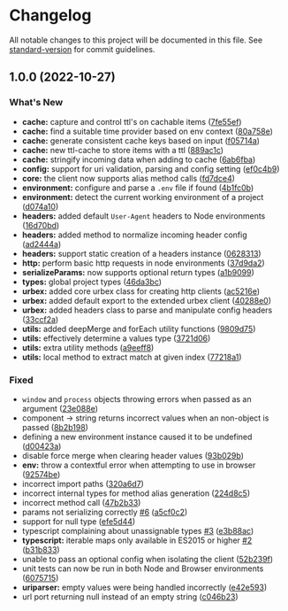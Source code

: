 # Changelog

All notable changes to this project will be documented in this file. See [standard-version](https://github.com/conventional-changelog/standard-version) for commit guidelines.

## 1.0.0 (2022-10-27)


### What's New

* **cache:** capture and control ttl's on cachable items ([7fe55ef](https://github.com/orison-networks/urbex/commit/7fe55ef7cebeab1c6ec8922df006ff50c73bb047))
* **cache:** find a suitable time provider based on env context ([80a758e](https://github.com/orison-networks/urbex/commit/80a758efc12667aef7271a53bd9ddc3342dcdab8))
* **cache:** generate consistent cache keys based on input ([f05714a](https://github.com/orison-networks/urbex/commit/f05714ac12160925506ff52f42d70923482a63d2))
* **cache:** new ttl-cache to store items with a ttl ([889ac1c](https://github.com/orison-networks/urbex/commit/889ac1c2c4c9f1de3007bfefa6997956b0c0e0ce))
* **cache:** stringify incoming data when adding to cache ([6ab6fba](https://github.com/orison-networks/urbex/commit/6ab6fbad59e4c94db1b3d1e3064bb13eceb13914))
* **config:** support for uri validation, parsing and config setting ([ef0c4b9](https://github.com/orison-networks/urbex/commit/ef0c4b9eff101abc4c24d030f7bcee46610944c5))
* **core:** the client now supports alias method calls ([fd7dce4](https://github.com/orison-networks/urbex/commit/fd7dce42dd0717a4d802dbd14aff2ace5b8b3258))
* **environment:** configure and parse a `.env` file if found ([4b1fc0b](https://github.com/orison-networks/urbex/commit/4b1fc0bada19f6d8afffe3dba31edfa4c009d854))
* **environment:** detect the current working environment of a project ([d074a10](https://github.com/orison-networks/urbex/commit/d074a109ba7a3b910b93e637168b446ecebe6985))
* **headers:** added default `User-Agent` headers to Node environments ([16d70bd](https://github.com/orison-networks/urbex/commit/16d70bd94fe7475754594d96345aa766f2f05c5a))
* **headers:** added method to normalize incoming header config ([ad2444a](https://github.com/orison-networks/urbex/commit/ad2444aeb6bbbd43910b1e9c8c5d9e5a2e8e3f46))
* **headers:** support static creation of a headers instance ([0628313](https://github.com/orison-networks/urbex/commit/0628313a85f6d7c016812d8c4c7ed8bc4c40f68e))
* **http:** perform basic http requests in node environments ([37d9da2](https://github.com/orison-networks/urbex/commit/37d9da2c593ffc874659f2b6b3ee742c2ef1840b))
* **serializeParams:** now supports optional return types ([a1b9099](https://github.com/orison-networks/urbex/commit/a1b909996a378c2318af1bf77d8abf110f08f75c))
* **types:** global project types ([46da3bc](https://github.com/orison-networks/urbex/commit/46da3bca2cfb3b1c820b59aab28ea9b03918c60f))
* **urbex:** added core urbex class for creating http clients ([ac5216e](https://github.com/orison-networks/urbex/commit/ac5216e8affe99e2f5ab3d999d33ad0ff084d557))
* **urbex:** added default export to the extended urbex client ([40288e0](https://github.com/orison-networks/urbex/commit/40288e0adb62963871f3ca04855c3136b286b2f7))
* **urbex:** added headers class to parse and manipulate config headers ([33ccf2a](https://github.com/orison-networks/urbex/commit/33ccf2a27ce129054a58dacaf69abd9e8b5e8d1a))
* **utils:** added deepMerge and forEach utility functions ([9809d75](https://github.com/orison-networks/urbex/commit/9809d7544b4ffb54addca794ecbaaae572d9c1f7))
* **utils:** effectively determine a values type ([3721d06](https://github.com/orison-networks/urbex/commit/3721d06d24d3beeaab6b801e99cd596401283142))
* **utils:** extra utility methods ([a9eeff8](https://github.com/orison-networks/urbex/commit/a9eeff8d26fb38fe664a7d2866fb9444e249baaf))
* **utils:** local method to extract match at given index ([77218a1](https://github.com/orison-networks/urbex/commit/77218a127e6d650341ace0531cd36fccda95a97b))


### Fixed

* `window` and `process` objects throwing errors when passed as an argument ([23e088e](https://github.com/orison-networks/urbex/commit/23e088eecbb32473f7d86e1c4becee9483ce9bba))
* component -> string returns incorrect values when an non-object is passed ([8b2b198](https://github.com/orison-networks/urbex/commit/8b2b198a67034331741194c1ace6dbef0fc8f61a))
* defining a new environment instance caused it to be undefined ([d00423a](https://github.com/orison-networks/urbex/commit/d00423ad5fc75f22b664e4baa3436abeeef8ad49))
* disable force merge when clearing header values ([93b029b](https://github.com/orison-networks/urbex/commit/93b029b86f2b9541a3a63c3dc3edc420cb2afeb5))
* **env:** throw a contextful error when attempting to use in browser ([92574be](https://github.com/orison-networks/urbex/commit/92574becaefc123ac1b579e03229b525d8e6f86d))
* incorrect import paths ([320a6d7](https://github.com/orison-networks/urbex/commit/320a6d7bed9e0449f2e142e64ad25eff4723ea2c))
* incorrect internal types for method alias generation ([224d8c5](https://github.com/orison-networks/urbex/commit/224d8c5cf03c0684536ce356880b1f5e00cc9403))
* incorrect method call ([47b2b33](https://github.com/orison-networks/urbex/commit/47b2b339b35e2a8ea2a76b0733a1768ad1c4ad8c))
* params not serializing correctly [#6](https://github.com/orison-networks/urbex/issues/6) ([a5cf0c2](https://github.com/orison-networks/urbex/commit/a5cf0c267bb1cbf8259c912cc63721da4c9004fb))
* support for null type ([efe5d44](https://github.com/orison-networks/urbex/commit/efe5d440f4bdcd1ce67cde597310f6a2b667b823))
* typescript complaining about unassignable types [#3](https://github.com/orison-networks/urbex/issues/3) ([e3b88ac](https://github.com/orison-networks/urbex/commit/e3b88accb94a61003f95e17f946d986cd3d22c98))
* **typescript:** iterable maps only available in ES2015 or higher [#2](https://github.com/orison-networks/urbex/issues/2) ([b31b833](https://github.com/orison-networks/urbex/commit/b31b83367964ad000ceb83384111ab470b644927))
* unable to pass an optional config when isolating the client ([52b239f](https://github.com/orison-networks/urbex/commit/52b239ffb2186708738af0831f650362111000d7))
* unit tests can now be run in both Node and Browser environments ([6075715](https://github.com/orison-networks/urbex/commit/607571507986a0cb0e72a46c30e947aa7af46cda))
* **uriparser:** empty values were being handled incorrectly ([e42e593](https://github.com/orison-networks/urbex/commit/e42e593293be23151ef47768a698a4167e0b73ff))
* url port returning null instead of an empty string ([c046b23](https://github.com/orison-networks/urbex/commit/c046b23b950d5856c4e0d505ef3674f88e8a7c1d))
